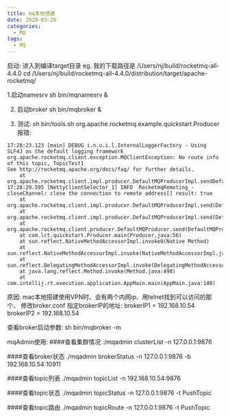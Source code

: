 ```yaml
---
title: mq本地搭建
date: 2020-03-20
categories:
  - MQ
tags:
  - MQ
---
```

启动:
进入到编译target目录
eg. 我的下载路径是 /Users/nj/build/rocketmq-all-4.4.0
cd /Users/nj/build/rocketmq-all-4.4.0/distribution/target/apache-rocketmq/

1.启动namesrv
sh bin/mqnamesrv &

2. 启动broker
sh bin/mqbroker &

3. 测试:
sh bin/tools.sh org.apache.rocketmq.example.quickstart.Producer
报错:
```
17:28:23.123 [main] DEBUG i.n.u.i.l.InternalLoggerFactory - Using SLF4J as the default logging framework
org.apache.rocketmq.client.exception.MQClientException: No route info of this topic, TopicTest1
See http://rocketmq.apache.org/docs/faq/ for further details.
	at org.apache.rocketmq.client.impl.producer.DefaultMQProducerImpl.sendDefaultImpl(DefaultMQProducerImpl.java:610)
17:28:29.595 [NettyClientSelector_1] INFO  RocketmqRemoting - closeChannel: close the connection to remote address[] result: true
	at org.apache.rocketmq.client.impl.producer.DefaultMQProducerImpl.send(DefaultMQProducerImpl.java:1223)
	at org.apache.rocketmq.client.impl.producer.DefaultMQProducerImpl.send(DefaultMQProducerImpl.java:1173)
	at org.apache.rocketmq.client.producer.DefaultMQProducer.send(DefaultMQProducer.java:214)
	at com.lct.quickstart.Producer.main(Producer.java:56)
	at sun.reflect.NativeMethodAccessorImpl.invoke0(Native Method)
	at sun.reflect.NativeMethodAccessorImpl.invoke(NativeMethodAccessorImpl.java:62)
	at sun.reflect.DelegatingMethodAccessorImpl.invoke(DelegatingMethodAccessorImpl.java:43)
	at java.lang.reflect.Method.invoke(Method.java:498)
	at com.intellij.rt.execution.application.AppMain.main(AppMain.java:140)
```

原因:
mac本地搭建使用VPN时、会有两个内网ip、用telnet找到可以访问的那个、
修改broker.conf
指定brokerIP的地址:
brokerIP1 = 192.168.10.54
brokerIP2 = 192.168.10.54

查看broker启动参数:
sh bin/mqbroker -m

mqAdmin使用: 
####查看集群情况
./mqadmin clusterList -n 127.0.0.1:9876

####查看broker状态
./mqadmin brokerStatus -n 127.0.0.1:9876 -b 192.168.10.54:10911

####查看topic列表
./mqadmin topicList -n 192.168.10.54:9876

####查看topic状态
./mqadmin topicStatus -n 127.0.0.1:9876 -t PushTopic

####查看topic路由
./mqadmin topicRoute -n 127.0.0.1:9876 -t PushTopic
